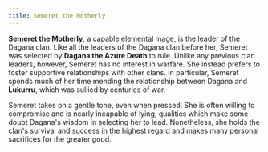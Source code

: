 ```yaml
---
title: Semeret the Motherly
---
```


**Semeret the Motherly**, a capable elemental mage, is the leader of the Dagana clan. Like all the leaders of the Dagana clan before her, Semeret was selected by **Dagana the Azure Death** to rule. Unlike any previous clan leaders, however, Semeret has no interest in warfare. She instead prefers to foster supportive relationships with other clans. In particular, Semeret spends much of her time mending the relationship between Dagana and **Lukurru**, which was sullied by centuries of war.

Semeret takes on a gentle tone, even when pressed. She is often willing to compromise and is nearly incapable of lying, qualities which make some doubt Dagana's wisdom in selecting her to lead. Nonetheless, she holds the clan's survival and success in the highest regard and makes many personal sacrifices for the greater good.
